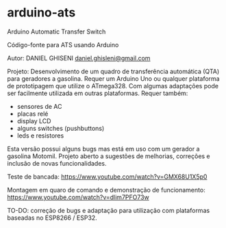 # arduino-ats
Arduino Automatic Transfer Switch

Código-fonte para ATS usando Arduino

Autor:
DANIEL GHISENI
daniel.ghisleni@gmail.com

Projeto:
Desenvolvimento de um quadro de transferência automática (QTA) para geradores a gasolina.
Requer um Arduino Uno ou qualquer plataforma de prototipagem que utilize o ATmega328.
Com algumas adaptações pode ser facilmente utilizada em outras plataformas.
Requer também:
- sensores de AC
- placas relé
- display LCD
- alguns switches (pushbuttons)
- leds e resistores


Esta versão possui alguns bugs mas está em uso com um gerador a gasolina Motomil.
Projeto aberto a sugestões de melhorias, correções e inclusão de novas funcionalidades.

Teste de bancada:
https://www.youtube.com/watch?v=GMX68U1X5p0

Montagem em quaro de comando e demonstração de funcionamento:
https://www.youtube.com/watch?v=dlim7PFO73w

TO-DO: correção de bugs e adaptação para utilização com plataformas baseadas no ESP8266 / ESP32.
